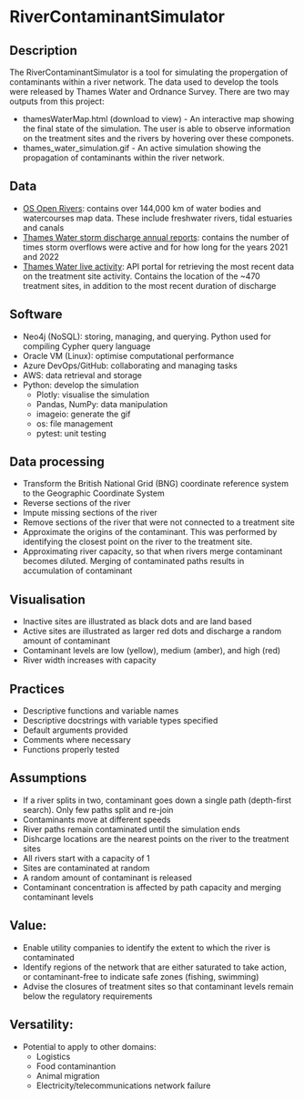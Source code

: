 # RiverContaminantSimulator

## Description
The RiverContaminantSimulator is a tool for simulating the propergation of contaminants within a river network. The data used to develop the tools were released by Thames Water and Ordnance Survey. There are two may outputs from this project:

* thamesWaterMap.html (download to view) - An interactive map showing the final state of the simulation. The user is able to observe information on the treatment sites and the rivers by hovering over these componets.
* thames_water_simulation.gif - An active simulation showing the propagation of contaminants within the river network. 

## Data

* [OS Open Rivers](https://www.ordnancesurvey.co.uk/products/os-open-rivers): contains over 144,000 km of water bodies and watercourses map data. These include freshwater rivers, tidal estuaries and canals
* [Thames Water storm discharge annual reports](https://www.thameswater.co.uk/about-us/performance/river-health/storm-discharge-data):  contains the number of times storm overflows were active and for how long for the years 2021 and 2022
* [Thames Water live activity](https://data.thameswater.co.uk/s/): API portal for retrieving the most recent data on the treatment site activity. Contains the location of the ~470 treatment sites, in addition to the most recent duration of discharge

## Software

* Neo4j (NoSQL): storing, managing, and querying. Python used for compiling Cypher query language
* Oracle VM (Linux): optimise computational performance
* Azure DevOps/GitHub: collaborating and managing tasks
* AWS: data retrieval and storage
* Python: develop the simulation
  * Plotly: visualise the simulation
  * Pandas, NumPy: data manipulation
  * imageio: generate the gif
  * os: file management
  * pytest: unit testing

## Data processing 

* Transform the British National Grid (BNG) coordinate reference system to the Geographic Coordinate System
* Reverse sections of the river
* Impute missing sections of the river
* Remove sections of the river that were not connected to a treatment site
* Approximate the origins of the contaminant. This was performed by identifying the closest point on the river to the treatment site.
* Approximating river capacity, so that when rivers merge contaminant becomes diluted. Merging of contaminated paths results in accumulation of contaminant

## Visualisation

* Inactive sites are illustrated as black dots and are land based
* Active sites are illustrated as larger red dots and discharge a random amount of contaminant
* Contaminant levels are low (yellow), medium (amber), and high (red)
* River width increases with capacity

## Practices

* Descriptive functions and variable names
* Descriptive docstrings with variable types specified
* Default arguments provided
* Comments where necessary
* Functions properly tested
  
## Assumptions

* If a river splits in two, contaminant goes down a single path (depth-first search). Only few paths split and re-join
* Contaminants move at different speeds
* River paths remain contaminated until the simulation ends
* Dishcarge locations are the nearest points on the river to the treatment sites
* All rivers start with a capacity of 1
* Sites are contaminated at random
* A random amount of contaminant is released
* Contaminant concentration is affected by path capacity and merging contaminant levels
  
## Value:

* Enable utility companies to identify the extent to which the river is contaminated
* Identify regions of the network that are either saturated to take action, or contaminant-free to indicate safe zones (fishing, swimming)
* Advise the closures of treatment sites so that contaminant levels remain below the regulatory requirements

## Versatility:

* Potential to apply to other domains:
  * Logistics
  * Food contaminantion
  * Animal migration
  * Electricity/telecommunications network failure
